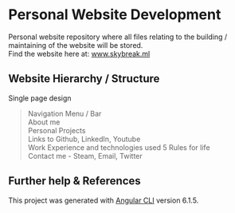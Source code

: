 # Personal Website Development

Personal website repository where all files relating to the building /
maintaining of the website will be stored.  
Find the website here at: www.skybreak.ml

## Website Hierarchy / Structure

Single page design

> Navigation Menu / Bar  
> About me  
> Personal Projects  
> Links to Github, LinkedIn, Youtube  
> Work Experience and technologies used
> 5 Rules for life  
> Contact me - Steam, Email, Twitter
## Further help & References

This project was generated with [Angular CLI](https://github.com/angular/angular-cli) version 6.1.5.
